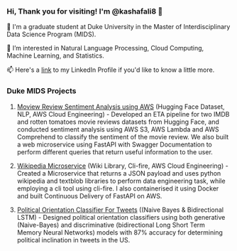 ### Hi, Thank you for visiting! I'm @kashafali8 👋


🌱 I'm a graduate student at Duke University in the Master of Interdisciplinary Data Science Program (MIDS).

💞️ I’m interested in Natural Language Processing, Cloud Computing, Machine Learning, and Statistics.

📫 Here's a [link](https://www.linkedin.com/in/kashafali-ka/) to my LinkedIn Profile if you'd like to know a little more. 

### Duke MIDS Projects

1. [Moview Review Sentiment Analysis using AWS](https://github.com/kashafali8/AWS-Movie-Reviews-Sentiment-Analysis/blob/main/README.md) (Hugging Face Dataset, NLP, AWS Cloud Engineering) - Developed an ETA pipeline for two IMDB and rotten tomatoes movie reviews datasets from Hugging Face, and conducted sentiment analysis using AWS S3, AWS Lambda and AWS Comprehend to classify the sentiment of the movie review. We also built a web microservice using FastAPI with Swagger Documentation to perform different queries that return useful information to the user. 

2. [Wikipedia Microservice](https://github.com/kashafali8/Wiki_Microservice) (Wiki Library, Cli-fire, AWS Cloud Engineering) - Created a Microservice that returns a JSON payload and uses python wikipedia and textblob libraries to perform data engineering task, while employing a cli tool using cli-fire. I also containerised it using Docker and built Continuous Delivery of FastAPI on AWS.

3. [Political Orientation Classifier For Tweets](https://github.com/kashafali8/Political-Orientation-Classifier-For-Tweets) ((Naive Bayes & Bidirectional LSTM) - Designed political orientation classifiers using both generative (Naive-Bayes) and discriminative (bidirectional Long Short Term Memory Neural Networks) models with 87% accuracy for determining political inclination in tweets in the US.
